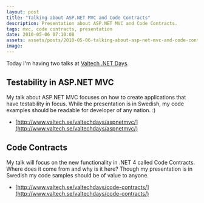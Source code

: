 ```yaml
---
layout: post
title: "Talking about ASP.NET MVC and Code Contracts"
description: Presentation about ASP.NET MVC and Code Contracts.
tags: mvc, code contracts, presentation
date: 2010-05-06 07:10:08
assets: assets/posts/2010-05-06-talking-about-asp-net-mvc-and-code-contracts
image: 
---
```


Today I'm having two talks at [Valtech .NET Days](http://www.valtech.se/valtechdays/).

## Testability in ASP.NET MVC

My talk about ASP.NET MVC focuses on how to create applications that have testability in focus. While the presentation is in Swedish, my code examples should be readable for developer of any nation. :)

* [http://www.valtech.se/valtechdays/aspnetmvc/](http://www.valtech.se/valtechdays/aspnetmvc/)

## Code Contracts

My talk will focus on the new functionality in .NET 4 called Code Contracts. Where does it come from and why is it here? Though my presentation is in Swedish my code samples should be of value to anyone.

* [http://www.valtech.se/valtechdays/code-contracts/](http://www.valtech.se/valtechdays/code-contracts/)
